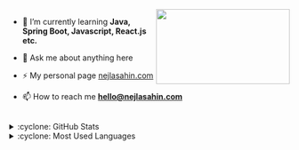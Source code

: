 <img src="https://media.giphy.com/media/xuXzcHMkuwvf2/giphy.gif" align="right" width="240" height="135">

- 🌱 I’m currently learning **Java, Spring Boot, Javascript, React.js etc.**

- 💬 Ask me about anything here

- ⚡ My personal page [nejlasahin.com](https://nejlasahin.com/)

- 📫 How to reach me **hello@nejlasahin.com**

<br />

<details>
<summary>:cyclone: GitHub Stats</summary>
<img src="https://github-readme-stats.vercel.app/api?username=nejlasahin&show_icons=true" >
</details>

<details>
<summary>:cyclone:  Most Used Languages</summary>
<img src="https://github-readme-stats.vercel.app/api/top-langs/?username=nejlasahin&layout=compact" >
</details>




